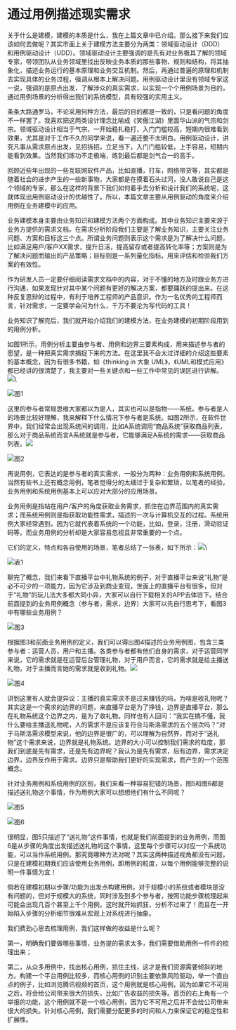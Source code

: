# 通过用例描述现实需求

关于什么是建模，建模的本质是什么，我在上篇文章中已介绍。那么接下来我们应该如何去做呢？其实市面上关于建模方法主要分为两类：领域驱动设计（DDD）和用例驱动设计（UDD）。领域驱动设计主要强调的是先有对业务极其了解的领域专家，带领团队从业务领域里找出反映业务本质的那些事物、规则和结构，将其抽象化，描述业务运行的基本原理和业务交互机制。然后，再通过普遍的原理和机制去实现具体的业务过程，强调从根本上解决问题。用例驱动设计里没有领域专家这一说，强调的是原点出发，了解涉众的真实需求，以实现一个个用例场景为目的，通过用例场景的分析得出我们的系统模型，具有较强的实用主义。

条条大路通罗马，不论采用何种方法，最后的目的都是一致的，只是看问题的角度不一样罢了。我喜欢把这两类设计理念比喻成《笑傲江湖》里面华山派的气宗和剑宗。领域驱动设计相当于气宗，一开始稳扎稳打，入门门槛较高，短期内很难看到效果，尤其是对于工作不久的同学来说，看一遍还整不太明白。用例驱动设计，讲究凡事从需求原点出发，见招拆招，立足当下，入门门槛较低，上手容易，短期内能看到效果。当然我们练功不走极端，练到最后都是剑气合一的高手。

回顾近些年出现的一些互联网软件产品，比如直播，打车，网络带货等，其实都是随着社会的进步产生的一些新事物，大家都是在摸着石头过河，没人敢说自己是这个领域的专家，那么在这样的背景下我们如何着手去分析和设计我们的系统呢，这就体现出用例驱动设计的优越性了。所以，本篇文章主要从用例驱动的角度来介绍用例在业务建模中的应用。

业务建模本身主要由业务知识和建模方法两个方面构成。其中业务知识主要来源于业务方提供的需求文档。在需求分析阶段我们主要是了解业务知识，主要关注业务问题、方案和目标这三个点。所谓业务问题则表示这个需求是为了解决什么问题，比如满足用户/客户XX需求，提升日活，提高留存或者提高转化率等；方案则是为了解决问题而输出的产品策略；目标则是一系列量化指标，用来评估和检验我们方案的有效性。

作为研发人员一定要仔细阅读需求文档中的内容，对于不懂的地方及时跟业务方进行沟通，如果发现针对其中某个问题有更好的解决方案，都要踊跃的提出来。在这种反复思辩的过程中，有利于培养工程师的产品意识。作为一名优秀的工程师而言，针对需求，一定要学会问为什么，千万不要沦为写代码的工具！

业务知识了解完后，我们就开始介绍我们的建模方法，在业务建模的初期阶段用到的用例分析。

如图1所示，用例分析主要由参与者、用例和边界三要素构成，用来描述参与者的愿望，是一种把真实需求捕捉下来的方法。在这里我不会太过详细的介绍这些要素的基本概念，因为有很多书籍，如《thinking in 大象 UML》，《UML和模式应用》都已经讲的很清楚了，我主要对一些关键点和一些工作中常见的误区进行讲解。![](https://upload-images.jianshu.io/upload\_images/5167807-cfe316038f645a8f.png?imageMogr2/auto-orient/strip%7CimageView2/2/w/1240)\


![图1](<.gitbook/assets/image (3).png>)

这里的参与者常规思维大家都以为是人，其实也可以是指物——系统。参与者是人的场景比较好理解，我来解释下什么情况下参与者是系统。如图2所示，在软件世界中，我们经常会出现系统间的调用，比如A系统调用“商品系统”获取商品列表，那么对于商品系统而言A系统就是参与者，它能够满足A系统的需求——获取商品列表。![](https://upload-images.jianshu.io/upload\_images/5167807-496fdba0e4116338.png?imageMogr2/auto-orient/strip%7CimageView2/2/w/1240)

![图2](<.gitbook/assets/image (4).png>)

再说用例，它表达的是参与者的真实需求，一般分为两种：业务用例和系统用例。当然有些书上还有概念用例，笔者觉得分的太细过于复杂和繁琐，以笔者的经验，业务用例和系统用例基本上可以应对大部分的应用场景。

业务用例是指站在用户/客户的角度获取业务需求，抓住在边界范围内的真实需求；而系统用例则是指获取功能性需求，描述的一次与计算机交互的过程。系统用例大家经常遇到，因为它就代表着系统的一个功能，比如，登录，注册，滑动验证码等。而业务用例的分析却是大家容易忽视且非常重要的一个点。

它们的定义，特点和各自使用的场景，笔者总结了一张表，如下所示：![](https://upload-images.jianshu.io/upload\_images/5167807-6f673787795caa71.png?imageMogr2/auto-orient/strip%7CimageView2/2/w/1240)\


![表1](<.gitbook/assets/image (5).png>)

聊完了概念，我们来看下直播平台中礼物系统的例子，对于直播平台来说“礼物”是必不可少的一项能力，因为它涉及到商业变现，世面上的直播平台有很多，但对于“礼物”的玩儿法大多都大同小异，大家可以自行下载相关的APP去体验下。结合前面提到的业务用例概念（参与者，需求，边界）大家可以先自行思考下，看图3中有哪些业务用例？

![图3](<.gitbook/assets/image (7).png>)

根据图3和前面业务用例的定义，我们可以得出图4描述的业务用例图，包含三类参与者：运营人员，用户和主播。各类参与者都有他们自身的需求，对于运营同学来说，它的需求就是在运营后台管理礼物，对于用户而言，它的需求就是给主播送礼物，对于主播而言她的需求就是收到礼物。![](https://upload-images.jianshu.io/upload\_images/5167807-0427fc4f91509d68.png?imageMogr2/auto-orient/strip%7CimageView2/2/w/1240)

![图4](<.gitbook/assets/image (8).png>)

讲到这里有人就会提异议：主播的真实需求不是过来赚钱的吗，为啥是收礼物呢？其实这是一个需求的边界的问题，来直播平台是为了挣钱，边界是直播平台，那么在礼物系统这个边界之内，是为了收礼物。同样也有人回问：“我实在搞不懂，我什么要给主播送礼物呢，人的需求不是应该复符合马斯洛需求的五个层次吗？”对于马斯洛需求模型来说，他的边界是很广的，可以理解为自然界，而对于“送礼物”这个需求来说，边界就是礼物系统。边界的大小可以控制我们需求的粒度，那我们到底是先有需求，还是先有边界呢？我认为是先有需求，后有边界，需求决定边界，边界反作用于需求。边界只是帮助我们更好的实现需求，而产生的一个范围概念。

针对业务用例和系统用例的区别，我们来看一种容易犯错的场景，图5和图6都是描述送礼物这个事情，作为用例大家可以想想他们有什么不同呢？

![图5](<.gitbook/assets/image (9).png>)

![图6](<.gitbook/assets/image (11).png>)

很明显，图5只描述了“送礼物”这件事情，也就是我们前面提到的业务用例，而图6是从步骤的角度出发描述送礼物的这个事情，这里每个步骤可以对应一个系统功能，可以当作系统用例。那究竟哪种方法对呢？其实这两种描述视角都没有问题，只是在建模初期我们应该使用业务用例，即用例的粒度，以每个用例能够完整的说明一件事情为宜！

倘若在建模初期以步骤/功能为出发点构建用例，对于规模小的系统或者模块是没有问题的，但对于规模大的系统，同时涉及到多个参与者，按照功能步骤梳理起来可能会出现几百个甚至上千个用例，这时就开始抓狂，分析不过来了！而且在一开始陷入步骤的分析细节很难从宏观上对系统进行抽象。

我们费劲心思去梳理用例，我们这样做的收益是什么呢？

第一，明确我们要做哪些事情，业务提的需求太多，我们需要借助用例一件件的梳理出来；

第二，从众多用例中，找出核心用例，抓住主线，这才是我们资源需要倾斜的地方。构建一个平台用例比较多，而核心用例的识别主要依靠风险驱动，举一个直白点的例子，比如浏览腾讯视频的首页，这个用例就是核心用例，因为如果它不可用之后，将会给公司带来很大的损失，比如广告收益的损失等。首页的右上角有一个举报的功能，这个用例就不是一个核心用例，因为它不可用之后并不会给公司带来很大的损失。针对核心用例，我们需要分配更多的时间和人力来保证它的稳定性和扩展性。
